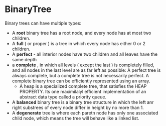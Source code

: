 # BinaryTree

Binary trees can have multiple types:

* A __root__ binary tree has a root node, and every node has at most two children.
* A __full__ ( or proper ) is a tree in which every node has either 0 or 2 children.
* A __perfect__ - all interior nodes have two children and all leaves have the same depth
* a __complete__ , in which all levels ( except the last ) is completely filled, and all nodes in the last level are as far left as possible: A perfect tree is always complete, but a complete tree is not necessarily perfect. A complete binary tree can be efficiently represented using an array.
  * A heap is a specialized complete tree, that satisfies the HEAP PROPERTY. Its one maximilalyl efficient implementation of an abstract data type called a priority queue.
* A __balanced__ binary tree is a binary tree structure in which the left anr right substrees of every node differ in height by no more than 1.
* A __degenerate__ tree is where each paretn node has only one associated child node, which means the tree will behave like a linked list.
